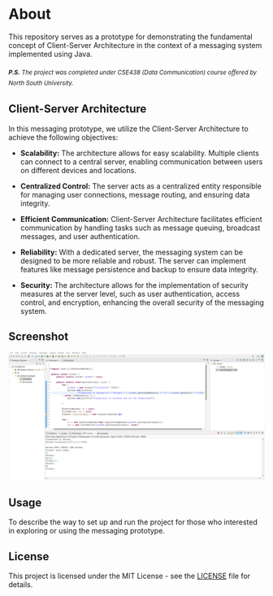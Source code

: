 # About

This repository serves as a prototype for demonstrating the fundamental concept of Client-Server Architecture in the context of a messaging system implemented using Java.

<sub> ****P.S.*** The project was completed under CSE438 (Data Communication) course offered by North South University.*<sub/>

## Client-Server Architecture

In this messaging prototype, we utilize the Client-Server Architecture to achieve the following objectives:

- **Scalability:** The architecture allows for easy scalability. Multiple clients can connect to a central server, enabling communication between users on different devices and locations.

- **Centralized Control:** The server acts as a centralized entity responsible for managing user connections, message routing, and ensuring data integrity.

- **Efficient Communication:** Client-Server Architecture facilitates efficient communication by handling tasks such as message queuing, broadcast messages, and user authentication.

- **Reliability:** With a dedicated server, the messaging system can be designed to be more reliable and robust. The server can implement features like message persistence and backup to ensure data integrity.

- **Security:** The architecture allows for the implementation of security measures at the server level, such as user authentication, access control, and encryption, enhancing the overall security of the messaging system.

## Screenshot

![Client Server](<Client Server.png>)

## Usage

To describe the way to set up and run the project for those who interested in exploring or using the messaging prototype.

## License

This project is licensed under the MIT License - see the [LICENSE](LICENSE) file for details.



